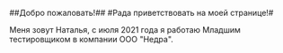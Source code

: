 ##Добро пожаловать!##
#Рада приветствовать на моей странице!#

Меня зовут Наталья, с июля 2021 года я работаю Младшим тестировщиком в компании ООО "Недра".</br>
